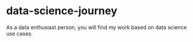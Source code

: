 # data-science-journey
As a data enthusiast person, you will find my work based on data science use cases.
